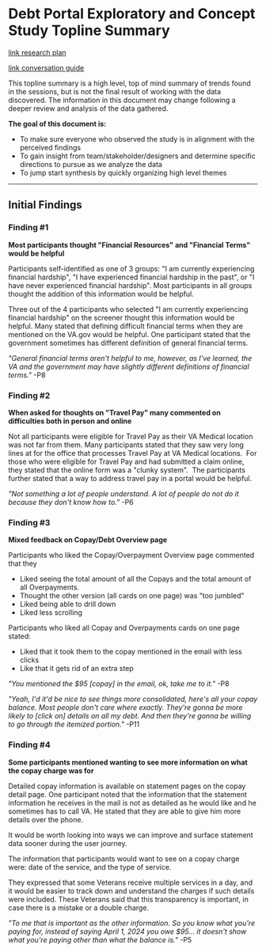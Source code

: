 <!-- This was copied over from the VSA document at https://github.com/department-of-veterans-affairs/va.gov-team/blob/master/teams/vsa/design/topline-summary-template.md -->

# Debt Portal Exploratory and Concept Study Topline Summary


[link research plan](https://github.com/department-of-veterans-affairs/va.gov-team/blob/master/products/combined_va_debt_portal/research/exploratory-2024/research-plan.md)

[link conversation guide](https://github.com/department-of-veterans-affairs/va.gov-team/blob/master/products/combined_va_debt_portal/research/exploratory-2024/conversation-guide.md)



This topline summary is a high level, top of mind summary of trends found in the sessions, but is not the final result of working with the data discovered. The information in this document may change following a deeper review and analysis of the data gathered. 


**The goal of this document is:**

 - To make sure everyone who observed the study is in alignment with the perceived findings
 - To gain insight from team/stakeholder/designers and determine specific directions to pursue as we analyze the data
 - To jump start synthesis by quickly organizing high level themes 

- - - 

## Initial Findings


### Finding #1

**Most participants thought "Financial Resources" and "Financial Terms" would be helpful**

Participants self-identified as one of 3 groups: "I am currently experiencing financial hardship", "I have experienced financial hardship in the past", or "I have never experienced financial hardship". Most participants in all groups thought the addition of this information would be helpful. 

Three out of the 4 participants who selected "I am currently experiencing financial hardship" on the screener thought this information would be helpful.
Many stated that defining difficult financial terms when they are mentioned on the VA.gov would be helpful. One participant stated that the government sometimes has different definition of general financial terms. 

*"General financial terms aren't helpful to me, however, as I've learned, the VA and the government may have slightly different definitions of financial terms."* -P8


### Finding #2
**When asked for thoughts on "Travel Pay" many commented on difficulties both in person and online**

Not all participants were eligible for Travel Pay as their VA Medical location was not far from them. Many participants stated that they saw very long lines at for the office that processes Travel Pay at VA Medical locations. 
For those who were eligible for Travel Pay and had submitted a claim online, they stated that the online form was a "clunky system". 
The participants further stated that a way to address travel pay in a portal would be helpful. 

*"Not something a lot of people understand. A lot of people do not do it because they don't know how to."* -P6


### Finding #3
**Mixed feedback on Copay/Debt Overview page**

Participants who liked the Copay/Overpayment Overview page commented that they 
- Liked seeing the total amount of all the Copays and the total amount of all Overpayments.
- Thought the other version (all cards on one page) was "too jumbled" 
- Liked being able to drill down
- Liked less scrolling 

Participants who liked all Copay and Overpayments cards on one page stated:
- Liked that it took them to the copay mentioned in the email with less clicks
- Like that it gets rid of an extra step
  
*"You mentioned the $95 [copay] in the email, ok, take me to it."* -P8

*"Yeah, I'd it'd be nice to see things more consolidated, here's all your copay balance. Most people don't care where exactly. They're gonna be more likely to [click on] details on all my debt. And then they're gonna be willing to go through the itemized portion."* -P11


### Finding #4

**Some participants mentioned wanting to see more information on what the copay charge was for**

Detailed copay information is available on statement pages on the copay detail page. One participant noted that the information that the statement information he receives in the mail is not as detailed as he would like and he sometimes has to call VA. He stated that they are able to give him more details over the phone. 

It would be worth looking into ways we can improve and surface statement data sooner during the user journey.

The information that participants would want to see on a copay charge were: date of the service, and the type of service. 

They expressed that some Veterans receive multiple services in a day, and it would be easier to track down and understand the charges if such details were included. These Veterans said that this transparency is important, in case there is a mistake or a double charge. 

*"To me that is important as the other information. So you know what you're paying for, instead of saying April 1, 2024 you owe $95... it doesn't show what you're paying other than what the balance is."* -P5
